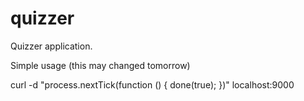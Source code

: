 quizzer
=======

Quizzer application.

Simple usage (this may changed tomorrow)

curl -d "process.nextTick(function () { done(true); })" localhost:9000

